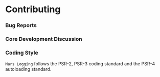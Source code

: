 # Contributing

### Bug Reports

### Core Development Discussion

### Coding Style
`Mars Logging` follows the PSR-2, PSR-3 coding standard and the PSR-4 autoloading standard.
